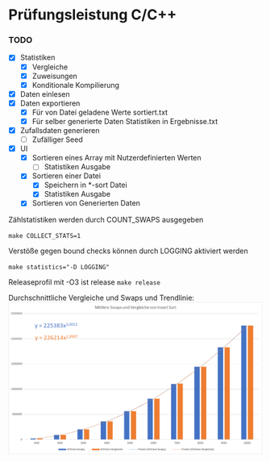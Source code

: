 # Prüfungsleistung C/C++
### TODO
- [x] Statistiken
    - [x] Vergleiche
    - [x] Zuweisungen
    - [x] Konditionale Kompilierung
- [x] Daten einlesen
- [x] Daten exportieren
    - [x] Für von Datei geladene Werte sortiert.txt
    - [x] Für selber generierte Daten Statistiken in Ergebnisse.txt
- [x] Zufallsdaten generieren
    - [ ] Zufälliger Seed
- [x] UI
    - [x] Sortieren eines Array mit Nutzerdefinierten Werten
        - [ ] Statistiken Ausgabe
    - [x] Sortieren einer Datei
        - [x] Speichern in *-sort Datei
        - [x] Statistiken Ausgabe
    - [x] Sortieren von Generierten Daten

Zählstatistiken werden durch COUNT_SWAPS ausgegeben

`make COLLECT_STATS=1`

Verstöße gegen bound checks können durch LOGGING aktiviert werden

`make statistics="-D LOGGING"`

Releaseprofil mit -O3 ist release
`make release`

Durchschnittliche Vergleiche und Swaps und Trendlinie:
![Diagramme](/Diagramme.png)
